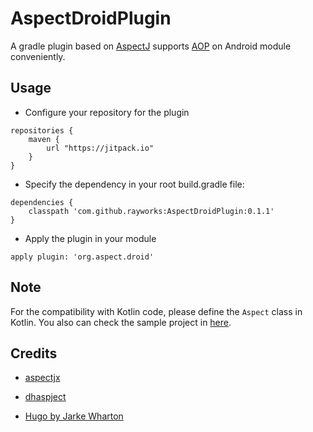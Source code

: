 # AspectDroidPlugin

A gradle plugin based on [AspectJ](https://en.wikipedia.org/wiki/AspectJ) supports [AOP](https://en.wikipedia.org/wiki/Aspect-oriented_programming) on Android module conveniently.

## Usage

* Configure your repository for the plugin
```
repositories {
    maven {
        url "https://jitpack.io"
    }
}
```

* Specify the dependency in your root build.gradle file:
```
dependencies {
    classpath 'com.github.rayworks:AspectDroidPlugin:0.1.1'
}
```

* Apply the plugin in your module
```
apply plugin: 'org.aspect.droid'
```

## Note

For the compatibility with Kotlin code, please define the `Aspect` class in Kotlin.
You also can check the sample project in [here](https://github.com/rayworks/DroidWeekly/tree/aop_test).

## Credits

* [aspectjx](https://github.com/HujiangTechnology/gradle_plugin_android_aspectjx)

* [dhaspject](https://github.com/dikeboy/dhaspject)

* [Hugo by Jarke Wharton](https://github.com/JakeWharton/hugo)

